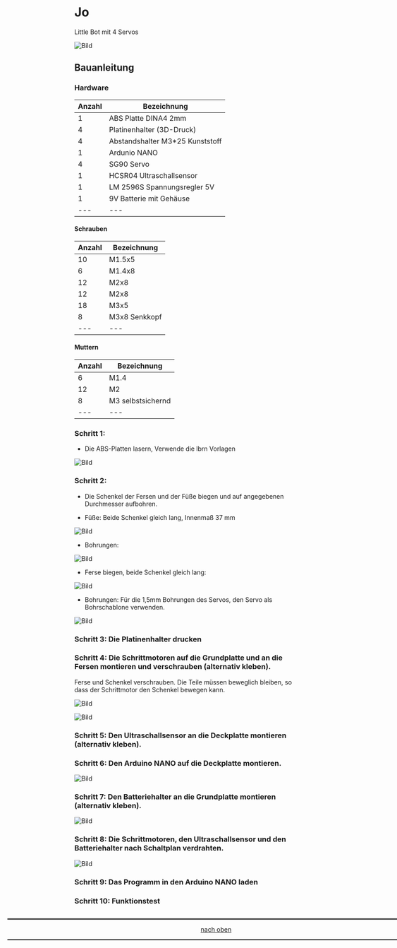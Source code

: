 <a name="oben"></a>

# Jo
Little Bot mit 4 Servos


![Bild](pic/jo8.png)




## Bauanleitung

### Hardware


| Anzahl | Bezeichnung | 
| -------- | -------- | 
| 1  | ABS Platte DINA4 2mm   |
| 4  |  Platinenhalter (3D-Druck)  |
| 4  | Abstandshalter M3*25 Kunststoff   |
|  1 | Ardunio NANO   |
|  4 | SG90 Servo   |
|  1 |  HCSR04 Ultraschallsensor  |
|  1 | LM 2596S Spannungsregler 5V   |
|  1 |  9V Batterie mit Gehäuse  |
| ---  | ---   |




	
#### Schrauben

| Anzahl | Bezeichnung | 
| -------- | -------- | 
| 10  | M1.5x5 |
| 6  |  M1.4x8  |
| 12   | M2x8   |
| 12  |  M2x8  |
| 18  |  M3x5  |
| 8  |  M3x8 Senkkopf  |
| ---  | ---   |


#### Muttern

| Anzahl | Bezeichnung | 
| -------- | -------- | 
| 6  | M1.4  |
| 12  |  M2  |
| 8  |  M3 selbstsichernd  |
|  --- |  ---  |


### Schritt 1: 

- Die ABS-Platten lasern, Verwende die lbrn Vorlagen


![Bild](pic/jo1.png)

### Schritt 2: 

- Die Schenkel der Fersen und der Füße biegen und auf angegebenen Durchmesser aufbohren.

- Füße: Beide Schenkel gleich lang, Innenmaß 37 mm

![Bild](pic/jo2.png)

- Bohrungen: 

![Bild](pic/jo2a.png)

- Ferse biegen, beide Schenkel gleich lang:

![Bild](pic/jo2b.png)

- Bohrungen: Für die 1,5mm Bohrungen des Servos, den Servo als Bohrschablone verwenden.

![Bild](pic/jo2c.png)

### Schritt 3: Die Platinenhalter drucken

### Schritt 4: Die Schrittmotoren auf die Grundplatte und an die Fersen montieren und verschrauben (alternativ kleben). 
Ferse und Schenkel verschrauben. Die Teile müssen beweglich bleiben, so dass der Schrittmotor den Schenkel bewegen kann.

![Bild](pic/jo3.png)

![Bild](pic/jo4.png)


### Schritt 5: Den Ultraschallsensor an die Deckplatte montieren (alternativ kleben).

### Schritt 6: Den Arduino NANO auf die Deckplatte montieren.

![Bild](pic/jo5.png)


### Schritt 7: Den Batteriehalter an die Grundplatte montieren (alternativ kleben).

![Bild](pic/jo6.png)


### Schritt 8: Die Schrittmotoren, den Ultraschallsensor und den Batteriehalter nach Schaltplan verdrahten.

![Bild](pic/jo7.png)

### Schritt 9: Das Programm in den Arduino NANO laden

### Schritt 10: Funktionstest



<div style="position:absolute; left:2cm; ">   
<ol class="breadcrumb" style="border-top: 2px solid black;border-bottom:2px solid black; height: 45px; width: 900px;"> <p align="center"><a href="#oben">nach oben</a></p></ol>
</div> 






